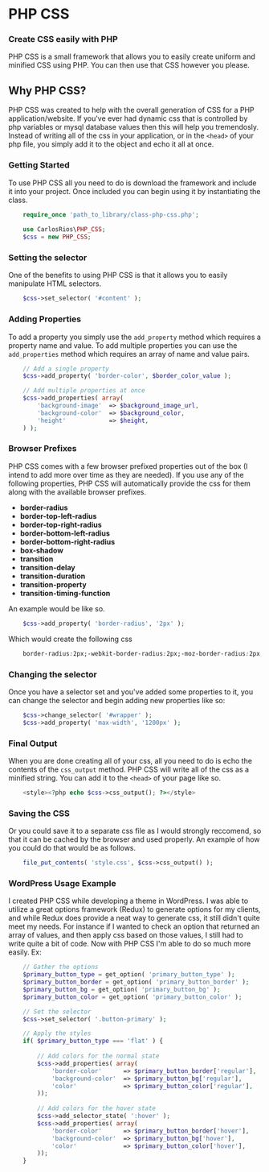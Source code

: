 # PHP CSS
### Create CSS easily with PHP
PHP CSS is a small framework that allows you to easily create uniform and minified CSS using PHP. You can then use that CSS however you please.

## Why PHP CSS?
PHP CSS was created to help with the overall generation of CSS for a PHP application/website. If you've ever had dynamic css that is controlled by php variables or mysql database values then this will help you tremendosly. Instead of writing all of the css in your application, or in the `<head>` of your php file, you simply add it to the object and echo it all at once.

### Getting Started
To use PHP CSS all you need to do is download the framework and include it into your project. Once included you can begin using it by instantiating the class.

```php
	require_once 'path_to_library/class-php-css.php';
	
	use CarlosRios\PHP_CSS;
	$css = new PHP_CSS;
```
### Setting the selector
One of the benefits to using PHP CSS is that it allows you to easily manipulate HTML selectors.

```php
	$css->set_selector( '#content' );
```

### Adding Properties
To add a property you simply use the `add_property` method which requires a property name and value. To add multiple properties you can use the `add_properties` method which requires an array of name and value pairs.

```php
	// Add a single property
	$css->add_property( 'border-color', $border_color_value );

	// Add multiple properties at once
	$css->add_properties( array(
		'background-image'	=> $background_image_url,
		'background-color'	=> $background_color,
		'height'			=> $height,
	) );
```

### Browser Prefixes
PHP CSS comes with a few browser prefixed properties out of the box (I intend to add more over time as they are needed). If you use any of the following properties, PHP CSS will automatically provide the css for them along with the available browser prefixes.

* **border-radius**
* **border-top-left-radius**
* **border-top-right-radius**
* **border-bottom-left-radius**
* **border-bottom-right-radius**
* **box-shadow**
* **transition**
* **transition-delay**
* **transition-duration**
* **transition-property**
* **transition-timing-function**

An example would be like so.
```php
	$css->add_property( 'border-radius', '2px' );
```

Which would create the following css
```css
	border-radius:2px;-webkit-border-radius:2px;-moz-border-radius:2px;
```

### Changing the selector
Once you have a selector set and you've added some properties to it, you can change the selector and begin adding new properties like so:

```php
	$css->change_selector( '#wrapper' );
	$css->add_property( 'max-width', '1200px' );
```

### Final Output
When you are done creating all of your css, all you need to do is echo the contents of the `css_output` method. PHP CSS will write all of the css as a minified string. You can add it to the `<head>` of your page like so.

```php
	<style><?php echo $css->css_output(); ?></style>
```
### Saving the CSS
Or you could save it to a separate css file as I would strongly reccomend, so that it can be cached by the browser and used properly. An example of how you could do that would be as follows.

```php
	file_put_contents( 'style.css', $css->css_output() );
```

### WordPress Usage Example
I created PHP CSS while developing a theme in WordPress. I was able to utilize a great options framework (Redux) to generate options for my clients, and while Redux does provide a neat way to generate css, it still didn't quite meet my needs. For instance if I wanted to check an option that returned an array of values, and then apply css based on those values, I still had to write quite a bit of code. Now with PHP CSS I'm able to do so much more easily. Ex:

```php
	// Gather the options
	$primary_button_type = get_option( 'primary_button_type' );
	$primary_button_border = get_option( 'primary_button_border' );
	$primary_button_bg = get_option( 'primary_button_bg' );
	$primary_button_color = get_option( 'primary_button_color' );

	// Set the selector
	$css->set_selector( '.button-primary' );

	// Apply the styles
	if( $primary_button_type === 'flat' ) {
		
		// Add colors for the normal state
		$css->add_properties( array(
			'border-color'		=> $primary_button_border['regular'],
			'background-color'	=> $primary_button_bg['regular'],
			'color'				=> $primary_button_color['regular'],
		));
		
		// Add colors for the hover state
		$css->add_selector_state( ':hover' );
		$css->add_properties( array(
			'border-color'		=> $primary_button_border['hover'],
			'background-color'	=> $primary_button_bg['hover'],
			'color'				=> $primary_button_color['hover'],
		));
	}
```